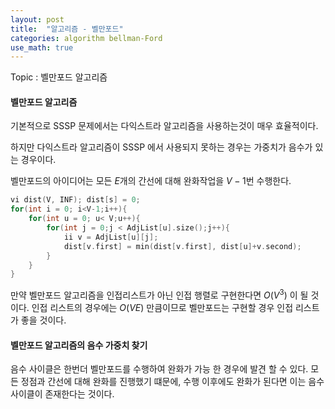```yaml
---
layout: post
title:  "알고리즘 - 벨만포드"
categories: algorithm bellman-Ford
use_math: true
---
```


Topic : 벨만포드 알고리즘

#### 벨만포드 알고리즘
기본적으로 SSSP 문제에서는 다익스트라 알고리즘을 사용하는것이 매우 효율적이다.

하지만 다익스트라 알고리즘이 SSSP 에서 사용되지 못하는 경우는 가중치가 음수가 있는 경우이다. 

벨만포드의 아이디어는 모든 $E$개의 간선에 대해 완화작업을 $V-1$번 수행한다.

~~~cpp
vi dist(V, INF); dist[s] = 0;
for(int i = 0; i<V-1;i++){
    for(int u = 0; u< V;u++){
        for(int j = 0;j < AdjList[u].size();j++){
            ii v = AdjList[u][j];
            dist[v.first] = min(dist[v.first], dist[u]+v.second);
        }
    }
}
~~~
만약 벨만포드 알고리즘을 인접리스트가 아닌 인접 행렬로 구현한다면 $O(V^3)$ 이 될 것이다.
인접 리스트의 경우에는 $O(VE)$ 만큼이므로 벨만포드는 구현할 경우 인접 리스트가 좋을 것이다.

#### 벨만포드 알고리즘의 음수 가중치 찾기

음수 사이클은 한번더 벨만포드를 수행하여 완화가 가능 한 경우에 발견 할 수 있다.
모든 정점과 간선에 대해 완화를 진행했기 떄문에, 수행 이후에도 완화가 된다면 이는 음수 사이클이 존재한다는 것이다.
